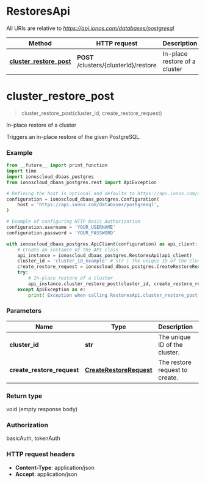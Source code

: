 # RestoresApi

All URIs are relative to *https://api.ionos.com/databases/postgresql*

| Method | HTTP request | Description |
| ------------- | ------------- | ------------- |
| [**cluster_restore_post**](RestoresApi.md#cluster_restore_post) | **POST** /clusters/{clusterId}/restore | In-place restore of a cluster |


# **cluster_restore_post**
> cluster_restore_post(cluster_id, create_restore_request)

In-place restore of a cluster

Triggers an in-place restore of the given PostgreSQL.

### Example

```python
from __future__ import print_function
import time
import ionoscloud_dbaas_postgres
from ionoscloud_dbaas_postgres.rest import ApiException

# Defining the host is optional and defaults to https://api.ionos.com/databases/postgresql
configuration = ionoscloud_dbaas_postgres.Configuration(
    host = 'https://api.ionos.com/databases/postgresql',
)

# Example of configuring HTTP Basic Authorization
configuration.username = 'YOUR_USERNAME'
configuration.password = 'YOUR_PASSWORD'

with ionoscloud_dbaas_postgres.ApiClient(configuration) as api_client:
    # Create an instance of the API class
    api_instance = ionoscloud_dbaas_postgres.RestoresApi(api_client)
    cluster_id = 'cluster_id_example' # str | The unique ID of the cluster.
    create_restore_request = ionoscloud_dbaas_postgres.CreateRestoreRequest() # CreateRestoreRequest | The restore request to create.
    try:
        # In-place restore of a cluster
        api_instance.cluster_restore_post(cluster_id, create_restore_request)
    except ApiException as e:
        print('Exception when calling RestoresApi.cluster_restore_post: %s\n' % e)
```

### Parameters

| Name | Type | Description  | Notes |
| ------------- | ------------- | ------------- | ------------- |
| **cluster_id** | **str**| The unique ID of the cluster. |  |
| **create_restore_request** | [**CreateRestoreRequest**](CreateRestoreRequest.md)| The restore request to create. |  |

### Return type

void (empty response body)

### Authorization

basicAuth, tokenAuth

### HTTP request headers

 - **Content-Type**: application/json
 - **Accept**: application/json

